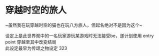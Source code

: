 # 穿越时空的旅人
~虽然我在玩穿越时空的猫也在玩八方旅人，但起名绝对不是因为这个~

设定上是此世界观中的一名玩家游玩某游戏时无法接受be，遂计划使用 entry point 穿越至其中改变结局  
此设定最早为传颂之物设定 323
